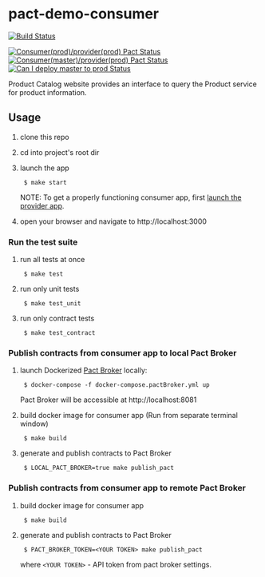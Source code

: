 # pact-demo-consumer

[![Build Status](https://travis-ci.com/shilgam/pact-demo-consumer.svg?branch=master)](https://travis-ci.com/shilgam/pact-demo-consumer)

[![Consumer(prod)/provider(prod) Pact Status](https://telegacom.pact.dius.com.au/matrix/provider/pact-demo-provider/latest/prod/consumer/pact-demo-consumer/latest/prod/badge.svg?initials=true)](https://telegacom.pact.dius.com.au/matrix?q[]pacticipant=pact-demo-consumer&q[]tag=prod&q[]latest=true&q[]pacticipant=pact-demo-provider&q[]tag=prod&q[]latest=true&latestby=cvpv&limit=100)
[![Consumer(master)/provider(prod) Pact Status](https://telegacom.pact.dius.com.au/matrix/provider/pact-demo-provider/latest/prod/consumer/pact-demo-consumer/latest/master/badge.svg?initials=true)](https://telegacom.pact.dius.com.au/matrix?q[]pacticipant=pact-demo-consumer&q[]tag=master&q[]latest=true&q[]pacticipant=pact-demo-provider&q[]tag=prod&q[]latest=true&latestby=cvpv&limit=100)
[![Can I deploy master to prod Status](https://telegacom.pact.dius.com.au/pacticipants/pact-demo-consumer/latest-version/master/can-i-deploy/to/prod/badge)](https://telegacom.pact.dius.com.au/pacticipants/pact-demo-consumer/latest-version/master/can-i-deploy/to/prod)

Product Catalog website provides an interface to query the Product service for product information.


## Usage

1. clone this repo

1. cd into project's root dir

1. launch the app

        $ make start
    NOTE: To get a properly functioning consumer app, first [launch the provider app](https://github.com/shilgam/pact-demo-provider#usage).

1. open your browser and navigate to http://localhost:3000


### Run the test suite

1. run all tests at once

        $ make test

1. run only unit tests

        $ make test_unit

1. run only contract tests

        $ make test_contract


### Publish contracts from consumer app to **local** Pact Broker

1. launch Dockerized [Pact Broker](https://github.com/DiUS/pact_broker-docker) locally:

        $ docker-compose -f docker-compose.pactBroker.yml up
    Pact Broker will be accessible at http://localhost:8081

1. build docker image for consumer app (Run from separate terminal window)

        $ make build

1. generate and publish contracts to Pact Broker

        $ LOCAL_PACT_BROKER=true make publish_pact

### Publish contracts from consumer app to **remote** Pact Broker

1. build docker image for consumer app

        $ make build

1. generate and publish contracts to Pact Broker

        $ PACT_BROKER_TOKEN=<YOUR TOKEN> make publish_pact
    where `<YOUR TOKEN>` - API token from pact broker settings.
